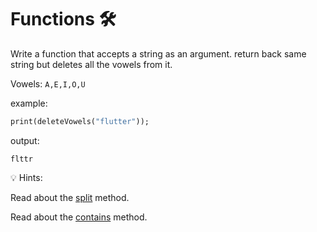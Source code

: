 # Functions 🛠️

Write a function that accepts a string as an argument. return back same string but deletes all the vowels from it.

Vowels: `A,E,I,O,U`

example:

```dart
print(deleteVowels("flutter"));
```

output:

```
flttr
```

💡 Hints:

Read about the [split](https://api.dart.dev/stable/2.14.1/dart-core/String/split.html) method.

Read about the [contains](https://api.dart.dev/stable/2.15.1/dart-core/String/contains.html) method.
